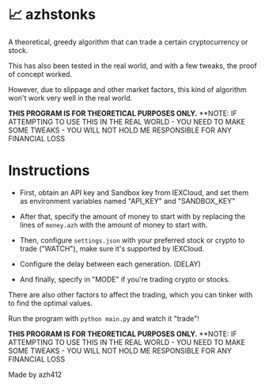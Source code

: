 # 📈 azhstonks

A theoretical, greedy algorithm that can trade a certain cryptocurrency or stock.

This has also been tested in the real world, and with a few tweaks, the proof of concept worked.

However, due to slippage and other market factors, this kind of algorithm won't work very well in the real world.

**THIS PROGRAM IS FOR THEORETICAL PURPOSES ONLY.**
**NOTE: IF ATTEMPTING TO USE THIS IN THE REAL WORLD - YOU NEED TO MAKE SOME TWEAKS - YOU WILL NOT HOLD ME RESPONSIBLE FOR ANY FINANCIAL LOSS

# Instructions

- First, obtain an API key and Sandbox key from IEXCloud, and set them as environment variables named "API_KEY" and "SANDBOX_KEY"

- After that, specify the amount of money to start with by replacing the lines of `money.azh` with the amount of money to start with.

- Then, configure `settings.json` with your preferred stock or crypto to trade ("WATCH"), make sure it's supported by IEXCloud.

- Configure the delay between each generation. (DELAY)

- And finally, specify in "MODE" if you're trading crypto or stocks.

There are also other factors to affect the trading, which you can tinker with to find the optimal values.

Run the program with `python main.py` and watch it "trade"!

**THIS PROGRAM IS FOR THEORETICAL PURPOSES ONLY.**
**NOTE: IF ATTEMPTING TO USE THIS IN THE REAL WORLD - YOU NEED TO MAKE SOME TWEAKS - YOU WILL NOT HOLD ME RESPONSIBLE FOR ANY FINANCIAL LOSS

Made by azh412
